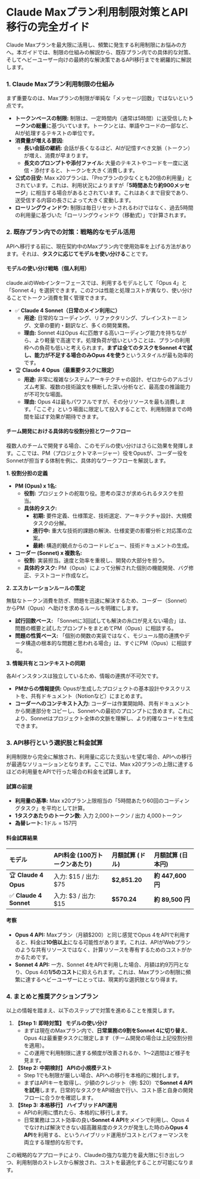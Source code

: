 # **Claude Maxプラン利用制限対策とAPI移行の完全ガイド**

Claude Maxプランを最大限に活用し、頻繁に発生する利用制限にお悩みの方へ。本ガイドでは、制限の仕組みの解説から、既存プラン内での具体的な対策、そしてヘビーユーザー向けの最終的な解決策であるAPI移行までを網羅的に解説します。

### **1\. Claude Maxプラン利用制限の仕組み**

まず重要なのは、Maxプランの制限が単純な「メッセージ回数」ではないという点です。

* **トークンベースの制限:** 制限は、一定時間内（通常は5時間）に送受信した**トークンの総量**に基づいています。トークンとは、単語やコードの一部など、AIが処理するテキストの単位です。  
* **消費量が増える要因:**  
  * **長い会話の継続:** 会話が長くなるほど、AIが記憶すべき文脈（トークン）が増え、消費が早まります。  
  * **長文のプロンプトや添付ファイル:** 大量のテキストやコードを一度に送信・添付すると、トークンを大きく消費します。  
* **公式の目安:** Max x20プランは、「Proプランの少なくとも20倍の利用量」とされています。これは、利用状況によりますが「**5時間あたり約900メッセージ**」に相当する場合があるとされています。これはあくまで目安であり、送受信する内容の長さによって大きく変動します。  
* **ローリングウィンドウ:** 制限は毎日リセットされるわけではなく、過去5時間の利用量に基づいた「ローリングウィンドウ（移動式）」で計算されます。

### **2\. 既存プラン内での対策：戦略的なモデル活用**

APIへ移行する前に、現在契約中のMaxプラン内で使用効率を上げる方法があります。それは、**タスクに応じてモデルを使い分ける**ことです。

#### **モデルの使い分け戦略（個人利用）**

claude.aiのWebインターフェースでは、利用するモデルとして「Opus 4」と「Sonnet 4」を選択できます。この2つは性能と処理コストが異なり、使い分けることでトークン消費を賢く管理できます。

* ✅ **Claude 4 Sonnet（日常のメイン利用に）**  
  * **用途:** 日常的なコーディング、リファクタリング、ブレインストーミング、文章の要約・翻訳など、多くの開発業務。  
  * **理由:** Sonnet 4はOpus 4に匹敵する高いコーディング能力を持ちながら、より軽量で高速です。処理負荷が低いということは、プランの利用枠への負荷も低いと考えられます。**まずは全てのタスクをSonnet 4で試し、能力が不足する場合のみOpus 4を使う**というスタイルが最も効率的です。  
* 🏆 **Claude 4 Opus（最重要タスクに限定）**  
  * **用途:** 非常に複雑なシステムアーキテクチャの設計、ゼロからのアルゴリズム考案、複数の技術論文を横断した深い分析など、最高度の推論能力が不可欠な場面。  
  * **理由:** Opus 4は最もパワフルですが、その分リソースを最も消費します。「ここぞ」という場面に限定して投入することで、利用制限までの時間を延ばす効果が期待できます。

#### **チーム開発における具体的な役割分担とワークフロー**

複数人のチームで開発する場合、このモデルの使い分けはさらに効果を発揮します。ここでは、PM（プロジェクトマネージャー）役をOpusが、コーダー役をSonnetが担当する体制を例に、具体的なワークフローを解説します。

**1\. 役割分担の定義**

* **PM (Opus) x 1名:**  
  * **役割:** プロジェクトの舵取り役。思考の深さが求められるタスクを担当。  
  * **具体的タスク:**  
    * **初期:** 要件定義、仕様策定、技術選定、アーキテクチャ設計、大規模タスクの分解。  
    * **進行中:** 重大な技術的課題の解決、仕様変更の影響分析と対応策の立案。  
    * **最終:** 構造的観点からのコードレビュー、技術ドキュメントの生成。  
* **コーダー (Sonnet) x 複数名:**  
  * **役割:** 実装担当。速度と効率を重視し、開発の大部分を担う。  
  * **具体的タスク:** PM（Opus）によって分解された個別の機能開発、バグ修正、テストコード作成など。

**2\. エスカレーションルールの策定**

無駄なトークン消費を防ぎ、問題を迅速に解決するため、コーダー（Sonnet）からPM（Opus）へ助けを求めるルールを明確にします。

* **試行回数ベース:** 「Sonnetに3回試しても解決の糸口が見えない場合」は、問題の概要と試したプロンプトをまとめてPM（Opus）に相談する。  
* **問題の性質ベース:** 「個別の関数の実装ではなく、モジュール間の連携やデータ構造の根本的な問題と思われる場合」は、すぐにPM（Opus）に相談する。

**3\. 情報共有とコンテキストの同期**

各AIインスタンスは独立しているため、情報の連携が不可欠です。

* **PMからの情報提供:** Opusが生成したプロジェクトの基本設計やタスクリストを、共有ドキュメント（Notionなど）にまとめます。  
* **コーダーへのコンテキスト入力:** コーダーは作業開始時、共有ドキュメントから関連部分をコピーし、Sonnetへの最初のプロンプトに含めます。これにより、Sonnetはプロジェクト全体の文脈を理解し、より的確なコードを生成できます。

### **3\. API移行という選択肢と料金試算**

利用制限から完全に解放され、利用量に応じた支払いを望む場合、APIへの移行が最適なソリューションとなります。ここでは、Max x20プランの上限に達するほどの利用量をAPIで行った場合の料金を試算します。

#### **試算の前提**

* **利用量の基準:** Max x20プラン上限相当の「5時間あたり60回のコーディングタスク」を平均として計算。  
* **1タスクあたりのトークン数:** 入力 2,000トークン / 出力 4,000トークン  
* **為替レート:** 1ドル \= 157円

#### **料金試算結果**

| モデル | API料金 (100万トークンあたり) | 月額試算 (ドル) | 月額試算 (日本円) |
| :---- | :---- | :---- | :---- |
| 🏆 **Claude 4 Opus** | 入力: $15 / 出力: $75 | **$2,851.20** | **約 447,600 円** |
| ✅ **Claude 4 Sonnet** | 入力: $3 / 出力: $15 | **$570.24** | **約 89,500 円** |

#### **考察**

* **Opus 4 API:** Maxプラン（月額$200）と同じ感覚でOpus 4をAPIで利用すると、料金は**10倍以上**になる可能性があります。これは、APIがWebプランのような共有リソースではなく、計算リソースを専有するためのコストがかかるためです。  
* **Sonnet 4 API:** 一方、Sonnet 4をAPIで利用した場合、月額は約9万円となり、Opus 4の**1/5のコスト**に抑えられます。これは、Maxプランの制限に頻繁に達するヘビーユーザーにとっては、現実的な選択肢となり得ます。

### **4\. まとめと推奨アクションプラン**

以上の情報を踏まえ、以下のステップで対策を進めることを推奨します。

1. **【Step 1: 即時対策】 モデルの使い分け**  
   * まずは現在のMaxプラン内で、**日常業務の9割をSonnet 4に切り替え**、Opus 4は最重要タスクに限定します（チーム開発の場合は上記役割分担を適用）。  
   * この運用で利用制限に達する頻度が改善されるか、1〜2週間ほど様子を見ます。  
2. **【Step 2: 中期検討】 APIの小規模テスト**  
   * Step 1でも制限が厳しい場合、APIへの移行を本格的に検討します。  
   * まずはAPIキーを取得し、少額のクレジット（例: $20）で**Sonnet 4 APIを試用**します。日常的なタスクをAPI経由で行い、コスト感と自身の開発フローに合うかを確認します。  
3. **【Step 3: 本格移行】 ハイブリッドAPI運用**  
   * APIの利用に慣れたら、本格的に移行します。  
   * 日常業務はコスト効率の良い**Sonnet 4 API**をメインで利用し、Opus 4でなければ解決できない超高難易度のタスクが発生した時のみ**Opus 4 API**を利用する、というハイブリッド運用がコストとパフォーマンスを両立する理想的な形です。

この戦略的なアプローチにより、Claudeの強力な能力を最大限に引き出しつつ、利用制限のストレスから解放され、コストを最適化することが可能になります。